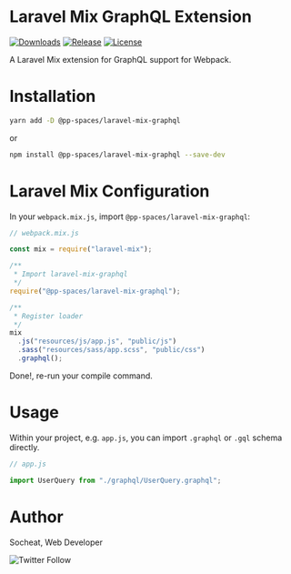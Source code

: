 # Laravel Mix GraphQL Extension

[![Downloads](https://img.shields.io/npm/dm/@pp-spaces/laravel-mix-graphql.svg)](https://www.npmjs.com/package/@pp-spaces/laravel-mix-graphql)
[![Release](https://img.shields.io/npm/v/@pp-spaces/laravel-mix-graphql/latest.svg)](https://www.npmjs.com/package/@pp-spaces/laravel-mix-graphql)
[![License](https://img.shields.io/github/license/pp-spaces/laravel-mix-graphql.svg)](LICENSE)

A Laravel Mix extension for GraphQL support for Webpack.

# Installation

```sh
yarn add -D @pp-spaces/laravel-mix-graphql
```

or

```sh
npm install @pp-spaces/laravel-mix-graphql --save-dev
```

# Laravel Mix Configuration

In your `webpack.mix.js`, import `@pp-spaces/laravel-mix-graphql`:

```js
// webpack.mix.js

const mix = require("laravel-mix");

/**
 * Import laravel-mix-graphql
 */
require("@pp-spaces/laravel-mix-graphql");

/**
 * Register loader
 */
mix
  .js("resources/js/app.js", "public/js")
  .sass("resources/sass/app.scss", "public/css")
  .graphql();
```

Done!, re-run your compile command.

# Usage

Within your project, e.g. `app.js`, you can import `.graphql` or `.gql` schema directly.

```js
// app.js

import UserQuery from "./graphql/UserQuery.graphql";
```

# Author

Socheat, Web Developer

![Twitter Follow](https://img.shields.io/twitter/follow/socheatsok78.svg?style=social)
